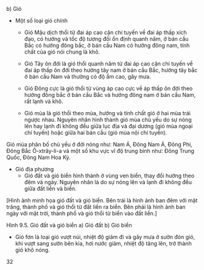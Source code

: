 b) Gió

- Một số loại gió chính
  + Gió Mậu dịch thổi từ đai áp cao cận chí tuyến về đai áp thấp xích đạo, có hướng và tốc độ tương đối ổn định quanh năm, ở bán cầu Bắc có hướng đông bắc, ở bán cầu Nam có hướng đông nam, tính chất của gió nói chung là khô.
  
  + Gió Tây ôn đới là gió thổi quanh năm từ đai áp cao cận chí tuyến về đai áp thấp ôn đới theo hướng tây nam ở bán cầu Bắc, hướng tây bắc ở bán cầu Nam và thường có độ ẩm cao, gây mưa.
  
  + Gió Đông cực là gió thổi từ vùng áp cao cực về áp thấp ôn đới theo hướng đông bắc ở bán cầu Bắc và hướng đông nam ở bán cầu Nam, rất lạnh và khô.
  
  + Gió mùa là gió thổi theo mùa, hướng và tính chất gió ở hai mùa trái ngược nhau. Nguyên nhân hình thành gió mùa chủ yếu do sự nóng lên hay lạnh đi không đều giữa lục địa và đại dương (gió mùa ngoại chí tuyến) hoặc giữa hai bán cầu (gió mùa nội chí tuyến).

Gió mùa phân bố chủ yếu ở đới nóng như: Nam Á, Đông Nam Á, Đông Phi, Đông Bắc Ô-xtrây-li-a và một số khu vực vĩ độ trung bình như: Đông Trung Quốc, Đông Nam Hoa Kỳ.

- Gió địa phương
  + Gió đất và gió biển hình thành ở vùng ven biển, thay đổi hướng theo đêm và ngày. Nguyên nhân là do sự nóng lên và lạnh đi không đều giữa đất liền và biển.

[Hình ảnh minh họa gió đất và gió biển. Bên trái là hình ảnh ban đêm với mặt trăng, thành phố và gió thổi từ đất liền ra biển. Bên phải là hình ảnh ban ngày với mặt trời, thành phố và gió thổi từ biển vào đất liền.]

Hình 9.5. Gió đất và gió biển
a) Gió đất                                b) Gió biển

  + Gió fơn là loại gió vượt núi, nhiệt độ giảm đi và gây mưa ở sườn đón gió, khi vượt sang sườn bên kia, hơi nước giảm, nhiệt độ tăng lên, trở thành gió khô nóng.

32